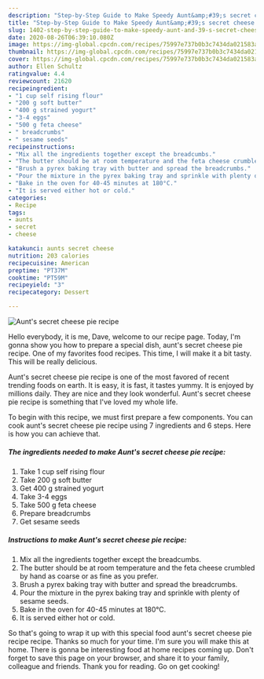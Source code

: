 ```yaml
---
description: "Step-by-Step Guide to Make Speedy Aunt&amp;#39;s secret cheese pie recipe"
title: "Step-by-Step Guide to Make Speedy Aunt&amp;#39;s secret cheese pie recipe"
slug: 1402-step-by-step-guide-to-make-speedy-aunt-and-39-s-secret-cheese-pie-recipe
date: 2020-08-26T06:39:10.080Z
image: https://img-global.cpcdn.com/recipes/75997e737b0b3c7434da021583a56e9c/751x532cq70/aunts-secret-cheese-pie-recipe-recipe-main-photo.jpg
thumbnail: https://img-global.cpcdn.com/recipes/75997e737b0b3c7434da021583a56e9c/751x532cq70/aunts-secret-cheese-pie-recipe-recipe-main-photo.jpg
cover: https://img-global.cpcdn.com/recipes/75997e737b0b3c7434da021583a56e9c/751x532cq70/aunts-secret-cheese-pie-recipe-recipe-main-photo.jpg
author: Ellen Schultz
ratingvalue: 4.4
reviewcount: 21620
recipeingredient:
- "1 cup self rising flour"
- "200 g soft butter"
- "400 g strained yogurt"
- "3-4 eggs"
- "500 g feta cheese"
- " breadcrumbs"
- " sesame seeds"
recipeinstructions:
- "Mix all the ingredients together except the breadcumbs."
- "The butter should be at room temperature and the feta cheese crumbled by hand as coarse or as fine as you prefer."
- "Brush a pyrex baking tray with butter and spread the breadcrumbs."
- "Pour the mixture in the pyrex baking tray and sprinkle with plenty of sesame seeds."
- "Bake in the oven for 40-45 minutes at 180°C."
- "It is served either hot or cold."
categories:
- Recipe
tags:
- aunts
- secret
- cheese

katakunci: aunts secret cheese 
nutrition: 203 calories
recipecuisine: American
preptime: "PT37M"
cooktime: "PT59M"
recipeyield: "3"
recipecategory: Dessert

---
```



![Aunt&#39;s secret cheese pie recipe](https://img-global.cpcdn.com/recipes/75997e737b0b3c7434da021583a56e9c/751x532cq70/aunts-secret-cheese-pie-recipe-recipe-main-photo.jpg)

Hello everybody, it is me, Dave, welcome to our recipe page. Today, I'm gonna show you how to prepare a special dish, aunt&#39;s secret cheese pie recipe. One of my favorites food recipes. This time, I will make it a bit tasty. This will be really delicious.



Aunt&#39;s secret cheese pie recipe is one of the most favored of recent trending foods on earth. It is easy, it is fast, it tastes yummy. It is enjoyed by millions daily. They are nice and they look wonderful. Aunt&#39;s secret cheese pie recipe is something that I've loved my whole life.


To begin with this recipe, we must first prepare a few components. You can cook aunt&#39;s secret cheese pie recipe using 7 ingredients and 6 steps. Here is how you can achieve that.

<!--inarticleads1-->

##### The ingredients needed to make Aunt&#39;s secret cheese pie recipe:

1. Take 1 cup self rising flour
1. Take 200 g soft butter
1. Get 400 g strained yogurt
1. Take 3-4 eggs
1. Take 500 g feta cheese
1. Prepare  breadcrumbs
1. Get  sesame seeds




<!--inarticleads2-->

##### Instructions to make Aunt&#39;s secret cheese pie recipe:

1. Mix all the ingredients together except the breadcumbs.
1. The butter should be at room temperature and the feta cheese crumbled by hand as coarse or as fine as you prefer.
1. Brush a pyrex baking tray with butter and spread the breadcrumbs.
1. Pour the mixture in the pyrex baking tray and sprinkle with plenty of sesame seeds.
1. Bake in the oven for 40-45 minutes at 180°C.
1. It is served either hot or cold.




So that's going to wrap it up with this special food aunt&#39;s secret cheese pie recipe recipe. Thanks so much for your time. I'm sure you will make this at home. There is gonna be interesting food at home recipes coming up. Don't forget to save this page on your browser, and share it to your family, colleague and friends. Thank you for reading. Go on get cooking!
